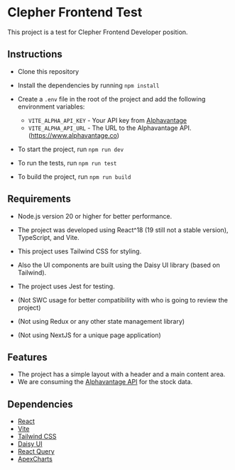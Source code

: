 # Clepher Frontend Test

This project is a test for Clepher Frontend Developer position.

## Instructions

- Clone this repository
- Install the dependencies by running `npm install`
- Create a `.env` file in the root of the project and add the following environment variables:
  - `VITE_ALPHA_API_KEY` - Your API key from [Alphavantage](https://www.alphavantage.co/support/#api-key)
  - `VITE_ALPHA_API_URL` - The URL to the Alphavantage API. (https://www.alphavantage.co)

- To start the project, run `npm run dev`
- To run the tests, run `npm run test`
- To build the project, run `npm run build`

## Requirements

- Node.js version 20 or higher for better performance.
- The project was developed using React^18 (19 still not a stable version), TypeScript, and Vite.
- This project uses Tailwind CSS for styling.
- Also the UI components are built using the Daisy UI library (based on Tailwind).
- The project uses Jest for testing.

- (Not SWC usage for better compatibility with who is going to review the project)
- (Not using Redux or any other state management library)
- (Not using NextJS for a unique page application)

## Features

- The project has a simple layout with a header and a main content area.
- We are consuming the [Alphavantage API](https://www.alphavantage.co/documentation/) for the stock data.

## Dependencies

- [React](https://reactjs.org/)
- [Vite](https://vitejs.dev/)
- [Tailwind CSS](https://tailwindcss.com/)
- [Daisy UI](https://daisyui.com/)
- [React Query](https://react-query.tanstack.com/)
- [ApexCharts](https://apexcharts.com/)